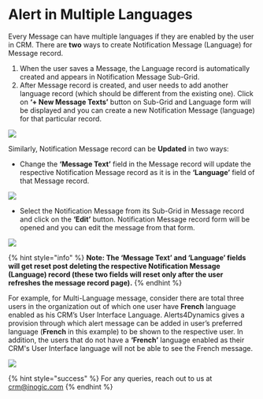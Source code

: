 # Alert in Multiple Languages

Every Message can have multiple languages if they are enabled by the user in CRM. There are **two** ways to create Notification Message (Language) for Message record.

1. When the user saves a Message, the Language record is automatically created and appears in Notification Message Sub-Grid.
2. After Message record is created, and user needs to add another language record (which should be different from the existing one). Click on **‘+ New Message Texts’** button on Sub-Grid and Language form will be displayed and you can create a new Notification Message (language) for that particular record.

![](<../../.gitbook/assets/Multi\_1 (2).png>)

Similarly, Notification Message record can be **Updated** in two ways:

* Change the **‘Message Text’** field in the Message record will update the respective Notification Message record as it is in the **‘Language’** field of that Message record.

![](<../../.gitbook/assets/Multi\_2 (1) (1).png>)

* Select the Notification Message from its Sub-Grid in Message record and click on the **‘Edit’** button. Notification Message record form will be opened and you can edit the message from that form.

![](<../../.gitbook/assets/Multi\_3 (1).png>)

{% hint style="info" %}
**Note: The ‘Message Text’ and ‘Language’ fields will get reset post deleting the respective Notification Message (Language) record (these two fields will reset only after the user refreshes the message record page).**
{% endhint %}

For example, for Multi-Language message, consider there are total three users in the organization out of which one user have **French** language enabled as his CRM’s User Interface Language. Alerts4Dynamics gives a provision through which alert message can be added in user’s preferred language (**French** in this example) to be shown to the respective user. In addition, the users that do not have a **‘French’** language enabled as their CRM's User Interface language will not be able to see the French message.

![](<../../.gitbook/assets/Multi\_2 (1).png>)

{% hint style="success" %}
For any queries, reach out to us at [crm@inogic.com](mailto:crm@inogic.com)
{% endhint %}

